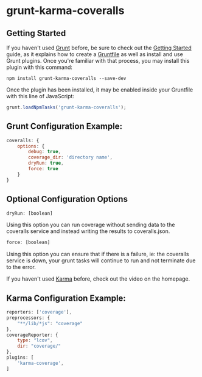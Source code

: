 # grunt-karma-coveralls


## Getting Started

If you haven't used [Grunt](http://gruntjs.com/) before, be sure to check out the [Getting Started](http://gruntjs.com/getting-started) guide, as it explains how to create a [Gruntfile](http://gruntjs.com/sample-gruntfile) as well as install and use Grunt plugins. Once you're familiar with that process, you may install this plugin with this command:

```shell
npm install grunt-karma-coveralls --save-dev
```

Once the plugin has been installed, it may be enabled inside your Gruntfile with this line of JavaScript:

```js
grunt.loadNpmTasks('grunt-karma-coveralls');
```

## Grunt Configuration Example:

```js
coveralls: {
    options: {
        debug: true,
        coverage_dir: 'directory name',
        dryRun: true,
        force: true
    }
}
```

## Optional Configuration Options

```js
dryRun: [boolean]
```

Using this option you can run coverage without sending data to the coveralls service and instead writing
the results to coveralls.json.

```js
force: [boolean]
```

Using this option you can ensure that if there is a failure, ie: the coveralls service is down, your grunt tasks will continue to run and not terminate due to the error.


If you haven't used [Karma](http://karma-runner.github.io/) before, check out the video on the homepage.

## Karma Configuration Example:

```js
reporters: ['coverage'],
preprocessors: {
    "**/lib/*js": "coverage"
},
coverageReporter: {
    type: "lcov",
    dir: "coverage/"
},
plugins: [
    'karma-coverage',
]
```
